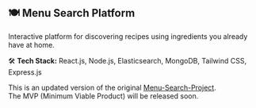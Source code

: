 ## 🍽️ Menu Search Platform

Interactive platform for discovering recipes using ingredients you already have at home.

🛠️ **Tech Stack:** React.js, Node.js, Elasticsearch, MongoDB, Tailwind CSS, Express.js

This is an updated version of the original [Menu-Search-Project](https://github.com/ndk6879/Menu-Search-Project).  
The MVP (Minimum Viable Product) will be released soon.
